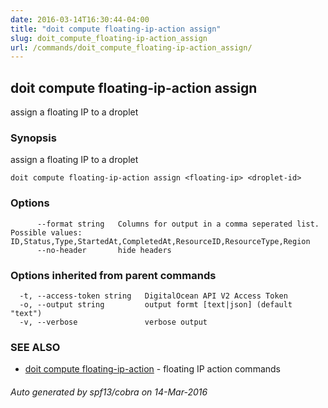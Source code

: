 ```yaml
---
date: 2016-03-14T16:30:44-04:00
title: "doit compute floating-ip-action assign"
slug: doit_compute_floating-ip-action_assign
url: /commands/doit_compute_floating-ip-action_assign/
---
```

## doit compute floating-ip-action assign

assign a floating IP to a droplet

### Synopsis


assign a floating IP to a droplet

```
doit compute floating-ip-action assign <floating-ip> <droplet-id>
```

### Options

```
      --format string   Columns for output in a comma seperated list. Possible values: ID,Status,Type,StartedAt,CompletedAt,ResourceID,ResourceType,Region
      --no-header       hide headers
```

### Options inherited from parent commands

```
  -t, --access-token string   DigitalOcean API V2 Access Token
  -o, --output string         output formt [text|json] (default "text")
  -v, --verbose               verbose output
```

### SEE ALSO
* [doit compute floating-ip-action](/commands/doit_compute_floating-ip-action/)	 - floating IP action commands

###### Auto generated by spf13/cobra on 14-Mar-2016
